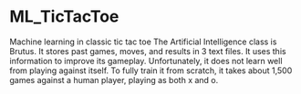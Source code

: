 # ML_TicTacToe
Machine learning in classic tic tac toe
The Artificial Intelligence class is Brutus. It stores past games, moves, and results in 3 text files.
It uses this information to improve its gameplay.
Unfortunately, it does not learn well from playing against itself.
To fully train it from scratch, it takes about 1,500 games against a human player, playing as both x and o.
